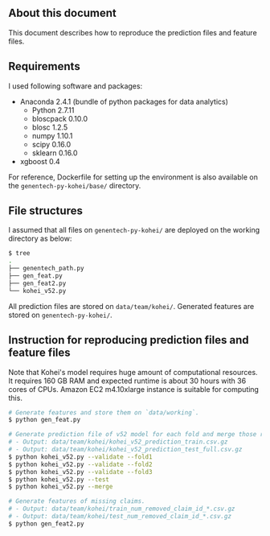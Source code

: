## About this document

This document describes how to reproduce the prediction files and feature files.

## Requirements

I used following software and packages:

* Anaconda 2.4.1 (bundle of python packages for data analytics)
  * Python 2.7.11
  * bloscpack 0.10.0
  * blosc 1.2.5
  * numpy 1.10.1
  * scipy 0.16.0
  * sklearn 0.16.0
* xgboost 0.4

For reference, Dockerfile for setting up the environment is also available
on the `genentech-py-kohei/base/` directory.

## File structures

I assumed that all files on `genentech-py-kohei/` are deployed on the working directory as below:

```bash
$ tree
.
├── genentech_path.py
├── gen_feat.py
├── gen_feat2.py
└── kohei_v52.py
```

All prediction files are stored on `data/team/kohei/`.
Generated features are stored on `genentech-py-kohei/`.

## Instruction for reproducing prediction files and feature files

Note that Kohei's model requires huge amount of computational resources.
It requires 160 GB RAM and expected runtime is about 30 hours with 36 cores of
CPUs. Amazon EC2 m4.10xlarge instance is suitable for computing this.

```bash
# Generate features and store them on `data/working`.
$ python gen_feat.py

# Generate prediction file of v52 model for each fold and merge those results
# - Output: data/team/kohei/kohei_v52_prediction_train.csv.gz
# - Output: data/team/kohei/kohei_v52_prediction_test_full.csv.gz
$ python kohei_v52.py --validate --fold1
$ python kohei_v52.py --validate --fold2
$ python kohei_v52.py --validate --fold3
$ python kohei_v52.py --test
$ python kohei_v52.py --merge

# Generate features of missing claims.
# - Output: data/team/kohei/train_num_removed_claim_id_*.csv.gz
# - Output: data/team/kohei/test_num_removed_claim_id_*.csv.gz
$ python gen_feat2.py
```
